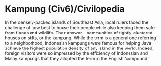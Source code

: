 # Kampung (Civ6)/Civilopedia

In the densely-packed islands of Southeast Asia, local rulers faced the challenge of how best to house their people while also keeping them safe from floods and wildlife. Their answer – communities of tightly-clustered houses on stilts, or the kampung.
While the term is a general one referring to a neighborhood, Indonesian kampungs were famous for helping Java achieve the highest population density of any island in the world. Indeed, foreign visitors were so impressed by the efficiency of Indonesian and Malay kampungs that they adopted the term in the English ‘compound.’